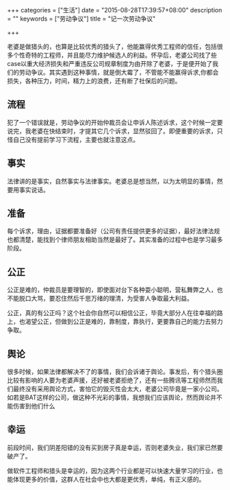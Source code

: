 +++
categories = ["生活"]
date = "2015-08-28T17:39:57+08:00"
description = ""
keywords = ["劳动争议"]
title = "记一次劳动争议"

+++

老婆是做猎头的，也算是比较优秀的猎头了，他能赢得优秀工程师的信任，包括很多个性奇特的工程师，并且能尽力维护候选人的利益。怀孕后，老婆公司找了些case以重大经济损失和严重违反公司规章制度为由开除了老婆，于是便开始了我们的劳动争议。其实遇到这种事情，就是倒大霉了，不管能不能赢得诉求,你都会损失，各种压力，时间，精力上的浪费，还有断了社保后的问题。
<!--more-->
## 流程

犯了一个错误就是，劳动争议的开始仲裁员会让申诉人陈述诉求，这个时候一定要说完，我老婆在快结束时，才提其它几个诉求，显然驳回了。即便重要的诉求，只怪自己没有提前学习下流程，主要也就注意这点。

## 事实

法律讲的是事实，自然事实与法律事实。老婆总是想当然，以为太明显的事情，然要用事实说话。

## 准备

每个诉求，理由，证据都要准备好（公司有责任提供更多的证据），最好法律法规也都清楚，能找到个律师朋友相助当然是最好了。其实准备的过程中也是学习最多阶段。

## 公正

公正是难的，仲裁员是要理智的，即使面对台下各种耍小聪明，营私舞弊之人，也不能脱口大骂，要忍住然后千思万绪的理清，为受害人争取最大利益。

公正，真的有公正吗？这个社会你自然可以相信公正，毕竟大部分人在往幸福的路上，也渴望公正，但做到公正是难的，靠制度，靠执行，更要靠自己的能力去努力争取。

## 舆论

很多时候，如果法律都解决不了的事情，我们会诉诸于舆论。事发后，有个猎头圈比较有影响的人要为老婆声援，还好被老婆拒绝了，还有一些腾讯等工程师然而我们最终没有采用舆论方式，害怕它的毁灭性会太大，老婆公司毕竟是一家小公司。如若是BAT这样的公司，做这种不光彩的事情，我想我们应该舆论，然而舆论并不能伤害到他们什么

## 幸运

前段时间，我们阴差阳错的没有买到房子真是幸运，否则老婆失业，我们家已然要破产了。

做软件工程师和猎头是幸运的，因为这两个行业都是可以快速大量学习的行业，也能体现更多的价值，这群人在社会中也大都是更优秀，单纯，有正义感的。
